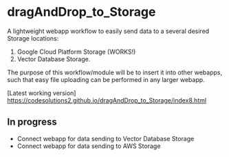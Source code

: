 # dragAndDrop_to_Storage

A lightweight webapp workflow to easily send data to a several desired Storage locations:

1. Google Cloud Platform Storage (WORKS!)
2. Vector Database Storage. 

The purpose of this workflow/module will be to insert it into other webapps, such that easy file uploading can be performed in any larger webapp.



[Latest working version] https://codesolutions2.github.io/dragAndDrop_to_Storage/index8.html


## In progress
- Connect webapp for data sending to Vector Database Storage
- Connect webapp for data sending to AWS Storage
